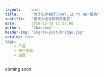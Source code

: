 ```yaml
---
layout:     post
title:      "为什么你强奸了用户，还 YY 用户很爽"
subtitle:   "善良永远比聪明更重要"
date:       2016-12-15 11:57:00
author:     "Chauncey"
header-img: "img/in-post/bridge.jpg"
catalog: true
tags:
    - 产品
    - 用户体验
    - 运营
---
```


coming soon
